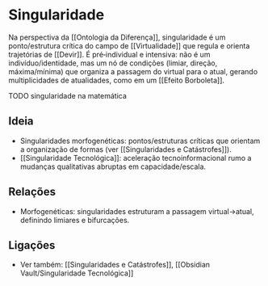 # Singularidade

Na perspectiva da [[Ontologia da Diferença]], singularidade é um ponto/estrutura crítica do campo de [[Virtualidade]] que regula e orienta trajetórias de [[Devir]]. É pré‑individual e intensiva: não é um indivíduo/identidade, mas um nó de condições (limiar, direção, máxima/mínima) que organiza a passagem do virtual para o atual, gerando multiplicidades de atualidades, como em um [[Efeito Borboleta]].

TODO singularidade na matemática
## Ideia


  - Singularidades morfogenéticas: pontos/estruturas críticas que orientam a organização de formas (ver [[Singularidades e Catástrofes]]).
  - [[Singularidade Tecnológica]]: aceleração tecnoinformacional rumo a mudanças qualitativas abruptas em capacidade/escala.

## Relações
- Morfogenéticas: singularidades estruturam a passagem virtual→atual, definindo limiares e bifurcações.

## Ligações
- Ver também: [[Singularidades e Catástrofes]], [[Obsidian Vault/Singularidade Tecnológica]] 
